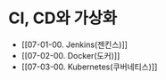 # CI, CD와 가상화


- [[07-01-00. Jenkins(젠킨스)]]
- [[07-02-00. Docker(도커)]]
- [[07-03-00. Kubernetes(쿠버네티스)]]
